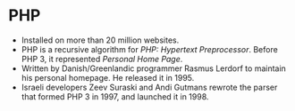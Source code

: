 PHP
===

* Installed on more than 20 million websites.
* PHP is a recursive algorithm for _PHP: Hypertext Preprocessor_. Before PHP 3, it represented _Personal Home Page_.
* Written by Danish/Greenlandic programmer Rasmus Lerdorf to maintain his personal homepage. He released it in 1995.
* Israeli developers Zeev Suraski and Andi Gutmans rewrote the parser that formed PHP 3 in 1997, and launched it in 1998.

